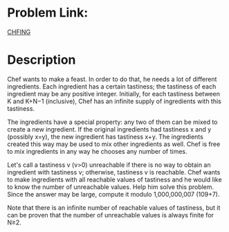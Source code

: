 # Problem Link:
[CHFING](https://www.codechef.com/JUNE19A/problems/CHFING/)

# Description

Chef wants to make a feast. In order to do that, he needs a lot of different ingredients. Each ingredient has a certain tastiness; the tastiness of each ingredient may be any positive integer. Initially, for each tastiness between K and K+N−1 (inclusive), Chef has an infinite supply of ingredients with this tastiness.

The ingredients have a special property: any two of them can be mixed to create a new ingredient. If the original ingredients had tastiness x and y (possibly x=y), the new ingredient has tastiness x+y. The ingredients created this way may be used to mix other ingredients as well. Chef is free to mix ingredients in any way he chooses any number of times.

Let's call a tastiness v (v>0) unreachable if there is no way to obtain an ingredient with tastiness v; otherwise, tastiness v is reachable. Chef wants to make ingredients with all reachable values of tastiness and he would like to know the number of unreachable values. Help him solve this problem. Since the answer may be large, compute it modulo 1,000,000,007 (109+7).

Note that there is an infinite number of reachable values of tastiness, but it can be proven that the number of unreachable values is always finite for N≥2.